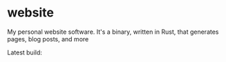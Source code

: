 # website
My personal website software. It's a binary, written in Rust, that generates pages, blog posts, and more

Latest build:
